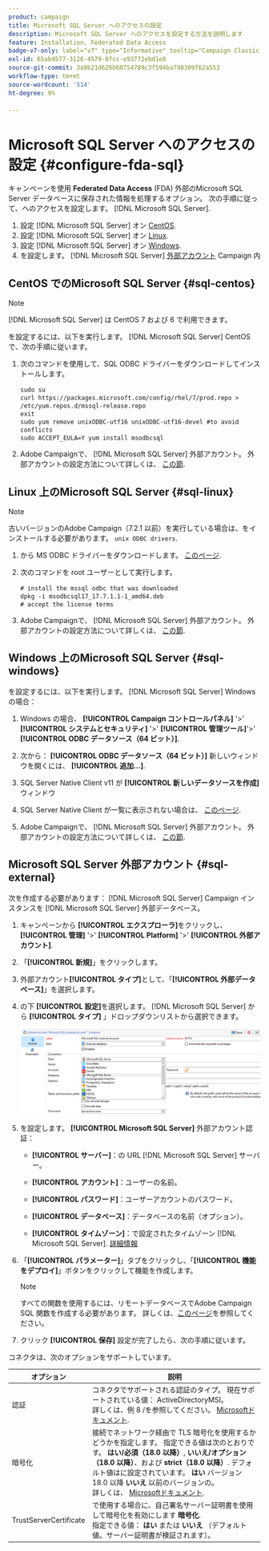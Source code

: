 ```yaml
---
product: campaign
title: Microsoft SQL Server へのアクセスの設定
description: Microsoft SQL Server へのアクセスを設定する方法を説明します
feature: Installation, Federated Data Access
badge-v7-only: label="v7" type="Informative" tooltip="Campaign Classic v7 にのみ適用されます"
exl-id: 65ab4577-3126-4579-8fcc-e93772ebd1e8
source-git-commit: 3a9b21d626b60754789c3f594ba798309f62a553
workflow-type: tm+mt
source-wordcount: '514'
ht-degree: 9%

---
```


# Microsoft SQL Server へのアクセスの設定 {#configure-fda-sql}



キャンペーンを使用 **Federated Data Access** (FDA) 外部のMicrosoft SQL Server データベースに保存された情報を処理するオプション。 次の手順に従って、へのアクセスを設定します。 [!DNL Microsoft SQL Server].

1. 設定 [!DNL Microsoft SQL Server] オン [CentOS](#sql-centos).
1. 設定 [!DNL Microsoft SQL Server] オン [Linux](#sql-linux).
1. 設定 [!DNL Microsoft SQL Server] オン [Windows](#sql-windows).
1. を設定します。 [!DNL Microsoft SQL Server] [外部アカウント](#sql-external) Campaign 内

## CentOS でのMicrosoft SQL Server {#sql-centos}

>[!NOTE]
>
> [!DNL Microsoft SQL Server] は CentOS 7 および 6 で利用できます。

を設定するには、以下を実行します。 [!DNL Microsoft SQL Server] CentOS で、次の手順に従います。

1. 次のコマンドを使用して、SQL ODBC ドライバーをダウンロードしてインストールします。

   ```
   sudo su
   curl https://packages.microsoft.com/config/rhel/7/prod.repo > /etc/yum.repos.d/mssql-release.repo
   exit
   sudo yum remove unixODBC-utf16 unixODBC-utf16-devel #to avoid conflicts
   sudo ACCEPT_EULA=Y yum install msodbcsql
   ```

1. Adobe Campaignで、 [!DNL Microsoft SQL Server] 外部アカウント。 外部アカウントの設定方法について詳しくは、 [この節](#sql-external).

## Linux 上のMicrosoft SQL Server {#sql-linux}

>[!NOTE]
>
> 古いバージョンのAdobe Campaign（7.2.1 以前）を実行している場合は、をインストールする必要があります。 `unix ODBC drivers`.

1. から MS ODBC ドライバーをダウンロードします。 [このページ](https://packages.microsoft.com/ubuntu/16.04/prod/pool/main/m/msodbcsql17/).

1. 次のコマンドを root ユーザーとして実行します。

   ```
   # install the mssql odbc that was downloaded
   dpkg -i msodbcsql17_17.7.1.1-1_amd64.deb
   # accept the license terms
   ```

1. Adobe Campaignで、 [!DNL Microsoft SQL Server] 外部アカウント。 外部アカウントの設定方法について詳しくは、 [この節](#sql-external).

## Windows 上のMicrosoft SQL Server {#sql-windows}

を設定するには、以下を実行します。 [!DNL Microsoft SQL Server] Windows の場合：

1. Windows の場合、 **[!UICONTROL Campaign コントロールパネル]** &#39;>&#39; **[!UICONTROL システムとセキュリティ]** &#39;>&#39; **[!UICONTROL 管理ツール]**&#39;>&#39; **[!UICONTROL ODBC データソース（64 ビット）]**.

1. 次から： **[!UICONTROL ODBC データソース（64 ビット）]** 新しいウィンドウを開くには、 **[!UICONTROL 追加…]**.

1. SQL Server Native Client v11 が **[!UICONTROL 新しいデータソースを作成]** ウィンドウ

1. SQL Server Native Client が一覧に表示されない場合は、 [このページ](https://www.microsoft.com/en-my/download/details.aspx?id=36434).

1. Adobe Campaignで、 [!DNL Microsoft SQL Server] 外部アカウント。 外部アカウントの設定方法について詳しくは、 [この節](#sql-external).

## Microsoft SQL Server 外部アカウント {#sql-external}

次を作成する必要があります： [!DNL Microsoft SQL Server] Campaign インスタンスを [!DNL Microsoft SQL Server] 外部データベース。

1. キャンペーンから **[!UICONTROL エクスプローラ]**&#x200B;をクリックし、 **[!UICONTROL 管理]** &#39;>&#39; **[!UICONTROL Platform]** &#39;>&#39; **[!UICONTROL 外部アカウント]**.

1. 「**[!UICONTROL 新規]**」をクリックします。

1. 外部アカウント&#x200B;**[!UICONTROL タイプ]**&#x200B;として、「**[!UICONTROL 外部データベース]**」を選択します。

1. の下 **[!UICONTROL 設定]**&#x200B;を選択します。 [!DNL Microsoft SQL Server] から **[!UICONTROL タイプ]** 」ドロップダウンリストから選択できます。

   ![](assets/sql.png)

1. を設定します。 **[!UICONTROL Microsoft SQL Server]** 外部アカウント認証：

   * **[!UICONTROL サーバー]**：の URL [!DNL Microsoft SQL Server] サーバー。

   * **[!UICONTROL アカウント]**：ユーザーの名前。

   * **[!UICONTROL パスワード]**：ユーザーアカウントのパスワード。

   * **[!UICONTROL データベース]**：データベースの名前（オプション）。

   * **[!UICONTROL タイムゾーン]**：で設定されたタイムゾーン [!DNL Microsoft SQL Server]. [詳細情報](https://docs.microsoft.com/en-us/sql/t-sql/functions/current-timezone-transact-sql?view=sql-server-ver15)

1. 「**[!UICONTROL パラメーター]**」タブをクリックし、「**[!UICONTROL 機能をデプロイ]**」ボタンをクリックして機能を作成します。

   >[!NOTE]
   >
   >すべての関数を使用するには、リモートデータベースでAdobe Campaign SQL 関数を作成する必要があります。 詳しくは、[このページ](../../configuration/using/adding-additional-sql-functions.md)を参照してください。

1. クリック **[!UICONTROL 保存]** 設定が完了したら、次の手順に従います。

コネクタは、次のオプションをサポートしています。

| オプション | 説明 |
|---|---|
| 認証 | コネクタでサポートされる認証のタイプ。 現在サポートされている値： ActiveDirectoryMSI。 <br> 詳しくは、例 8 /を参照してください。 [Microsoftドキュメント](https://docs.microsoft.com/en-us/sql/connect/odbc/using-azure-active-directory?view=sql-server-ver15#example-connection-strings). |
| 暗号化 | 接続でネットワーク経由で TLS 暗号化を使用するかどうかを指定します。 指定できる値は次のとおりです。 **はい/必須（18.0 以降）**, **いいえ/オプション（18.0 以降）**、および **strict（18.0 以降）**. デフォルト値はに設定されています。 **はい** バージョン 18.0 以降 **いいえ** 以前のバージョンの。 <br>詳しくは、 [Microsoftドキュメント](https://docs.microsoft.com/en-us/sql/connect/odbc/dsn-connection-string-attribute?view=azure-sqldw-latest#encrypt). |
| TrustServerCertificate | で使用する場合に、自己署名サーバー証明書を使用して暗号化を有効にします **暗号化**. <br>指定できる値： **はい** または **いいえ** （デフォルト値。サーバー証明書が検証されます）。 |
